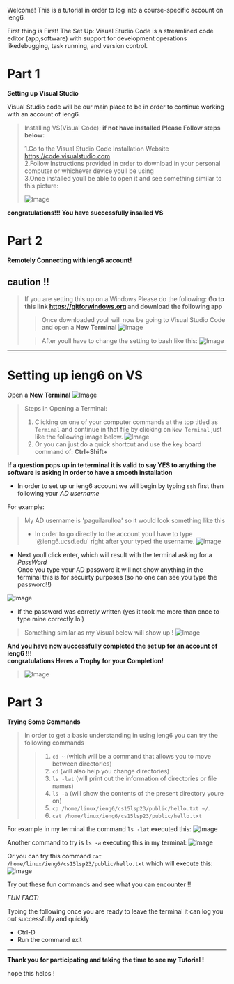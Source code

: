 Welcome! This is a tutorial in order to log into a course-specific account on ieng6.

First thing is First! The Set Up:
Visual Studio Code is a streamlined code editor (app,software) with support for development 
operations likedebugging, task running, and version control. 

# Part 1

**Setting up Visual Studio**

Visual Studio code will be our main place to be in order to continue working with an account of ieng6.

>Installing VS(Visual Code):
>**if not have installed Please Follow steps below:**
>
>1.Go to the Visual Studio Code Installation Website <https://code.visualstudio.com>\
>2.Follow Instructions provided in order to download in your personal computer or whichever device youll be using \
>3.Once installed youll be able to open it and see something similar to this picture:
>
>![Image](VS.png)


**congratulations!!! You have successfully insalled VS**

# Part 2

**Remotely Connecting with ieng6 account!**

**caution !!**
---
>If you are setting this up on a Windows Please do the following:
>**Go to this link <https://gitforwindows.org> and download the following app**
>
>>Once downloaded youll will now be going to Visual Studio Code and open a **New Terminal**
>>![Image](terminal.png)
>
>
>>After youll have to change the setting to bash like this:
>>![Image](Bash.png)
>

---

# **Setting up ieng6 on VS**


Open a **New Terminal**
![Image](terminal.png)

>Steps in Opening a Terminal:
>1) Clicking on one of your computer commands at the top titled as `Terminal` and continue in that file by clicking on `New Terminal` just like the following image below.
>![Image](terminalNew.png)
>2) Or you can just do a quick shortcut and use the key board command of: **Ctrl+Shift+**

**If a question pops up in te terminal it is valid to say YES to anything the software is asking in order to have a smooth installation**


* In order to set up ur ieng6 account we will begin by typing `ssh` first then following your _AD username_ 

For example:
>My AD username is 'paguilarulloa' so it would look something like this 
>* In order to go directly to the account youll have to type '@ieng6.ucsd.edu' right after your typed the username. 
>![Image](ssh.png)


* Next youll click enter, which will result with the terminal asking for a _PassWord_\
Once you type your AD password it will not show anything in the terminal this is for secuirty purposes (so no one can see you type the password!!) 

![Image](pass.png)


* If the password was corretly written (yes it took me more than once to type mine correctly lol)
>Something similar as my Visual below will show up !
>![Image](solution.png)

**And you have now successfully completed the set up for an account of ieng6 !!!**\
**congratulations Heres a Trophy for your Completion!**
>![Image](trop.jpeg)


# Part 3
**Trying Some Commands**

>In order to get a basic understanding in using ieng6 you can try the following commands
>>1) `cd ~`       (which will be a command that allows you to move between directories)
>>2) `cd`         (will also help you change directories)
>>3) `ls -lat`    (will print out the information of directories or file names)
>>4) `ls -a`      (will show the contents of the present directory youre on)
>>5) `cp /home/linux/ieng6/cs15lsp23/public/hello.txt ~/`.     
>>6) `cat /home/linux/ieng6/cs15lsp23/public/hello.txt`


For example in my terminal the command `ls -lat` executed this:
![Image](com.png)

Another command to try is `ls -a` executing this in my terminal:
![Image](comm.png)

Or you can try this command `cat /home/linux/ieng6/cs15lsp23/public/hello.txt` which will execute this:
![Image](com1.png)


Try out these fun commands and see what you can encounter !!


_FUN FACT:_

Typing the following once you are ready to leave the terminal it can log you out successfully and quickly

* Ctrl-D
* Run the command exit

---

**Thank you for participating and taking the time to see my Tutorial !**

hope this helps !

